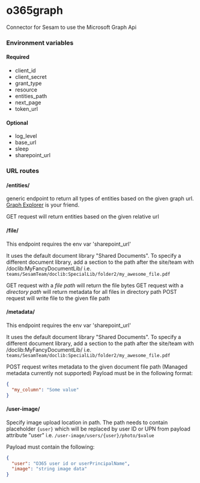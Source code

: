 # o365graph
Connector for Sesam to use the Microsoft Graph Api


### Environment variables

#### Required

* client_id
* client_secret
* grant_type
* resource
* entities_path
* next_page
* token_url

#### Optional

* log_level
* base_url
* sleep
* sharepoint_url


### URL routes

#### /entities/<path>
generic endpoint to return all types of entities based on the given graph url. [Graph Explorer](https://developer.microsoft.com/en-us/graph/graph-explorer#) is your friend.

GET request will return entities based on the given relative url

#### /file/<path>

This endpoint requires the env var 'sharepoint_url'

It uses the default document library "Shared Documents". To specify a different document library, add a section to the path after the site/team with /doclib:MyFancyDocumentLib/
i.e. `teams/SesamTeam/doclib:SpecialLib/folder2/my_awesome_file.pdf`

GET request with a *file path* will return the file bytes
GET request with a *directory path* will return metadata for all files in directory path
POST request will write file to the given file path

#### /metadata/<path>

This endpoint requires the env var 'sharepoint_url'

It uses the default document library "Shared Documents". To specify a different document library, add a section to the path after the site/team with /doclib:MyFancyDocumentLib/
i.e. `teams/SesamTeam/doclib:SpecialLib/folder2/my_awesome_file.pdf`

POST request writes metadata to the given document file path (Managed metadata currently not supported)
Payload must be in the following format:
```json
{
  "my_column": "Some value"
}
```

#### /user-image/<path>

Specify image upload location in path. The path needs to contain placeholder `{user}` which will be replaced by user ID or UPN from payload attribute "user" i.e. `/user-image/users/{user}/photo/$value`

Payload must contain the following:
```json
{
  "user": "O365 user id or userPrincipalName",
  "image": "string image data"
}
```
